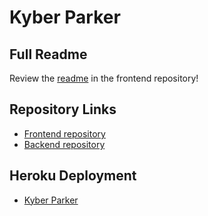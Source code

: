 # Kyber Parker

## Full Readme
Review the <a href="https://github.com/graymok/frontend-sei-solo-project-4">readme</a> in the frontend repository!

## Repository Links
* <a href="https://github.com/graymok/frontend-sei-solo-project-4">Frontend repository</a>
* <a href="https://github.com/graymok/backend-sei-solo-project-4">Backend repository</a>

## Heroku Deployment
* <a href="https://kyber-parker.herokuapp.com/">Kyber Parker</a>
